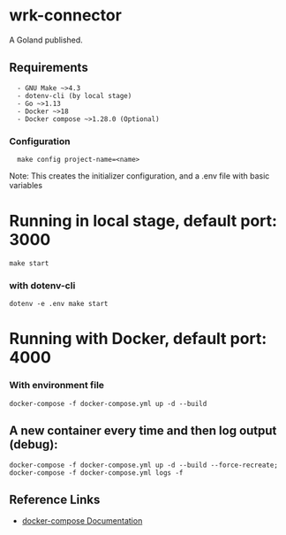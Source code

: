 # wrk-connector

A Goland published.

## Requirements

```text
  - GNU Make ~>4.3
  - dotenv-cli (by local stage)
  - Go ~>1.13
  - Docker ~>18
  - Docker compose ~>1.28.0 (Optional)
```

### **Configuration**

```shell
  make config project-name=<name>
```

Note: This creates the initializer configuration, and a .env file with basic variables

# Running in local stage, default port: 3000

```shell
make start
```

### with dotenv-cli

```shell
dotenv -e .env make start
```

# Running with Docker, default port: 4000

### With environment file

```shell
docker-compose -f docker-compose.yml up -d --build
```


## A new container every time and then log output (debug):

```shell
docker-compose -f docker-compose.yml up -d --build --force-recreate; docker-compose -f docker-compose.yml logs -f
```

## Reference Links

+ [docker-compose Documentation](https://docs.docker.com/compose/)
